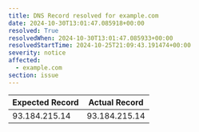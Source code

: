 ```yaml
---
title: DNS Record resolved for example.com
date: 2024-10-30T13:01:47.085918+00:00
resolved: True
resolvedWhen: 2024-10-30T13:01:47.085933+00:00
resolvedStartTime: 2024-10-25T21:09:43.191474+00:00
severity: notice
affected:
  - example.com
section: issue
---
```


| Expected Record  | Actual Record  |
|------------------|----------------|
| 93.184.215.14 | 93.184.215.14 |
